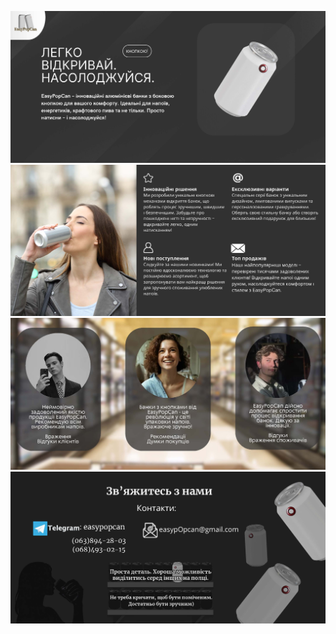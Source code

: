 <img src="document_Page_1.jpg"></img>
<img src="document_Page_2.jpg"></img>
<img src="document_Page_3.jpg"></img>
<img src="document_Page_4.jpg"></img>
